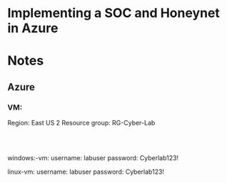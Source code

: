 # Implementing a SOC and Honeynet in Azure


# Notes 

## Azure 

### VM:

Region: East US 2
Resource group: RG-Cyber-Lab

<br>
<br>

windows:-vm:
username: labuser
password: Cyberlab123!

linux-vm:
username: labuser
password: Cyberlab123!





































